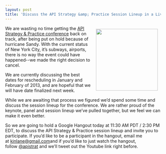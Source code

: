 ```yaml
---
layout: post
title: 'Discuss the API Strategy &amp; Practice Session Lineup in a Live Hangout'
---
```

<p><a href="http://www.apistrategyconference.com/"><img style="padding: 10px;" src="https://s3.amazonaws.com/kinlane-productions/events/api-strategy-practice-conference/api-strategy-conference-logo.png" alt="" width="200" align="right" /></a></p>
<p>We are wasting no time getting the&nbsp;<a href="/">API Strategy &amp; Practice conference</a>&nbsp;back on track, after being put on hold because of hurricane Sandy. With the current status of New York City, it&rsquo;s subways, airports, there is no way the event could have happened--we made the right decision to cancel.</p>
<p>We are currently discussing the best dates for rescheduling in January and February of 2013, and are hopeful that we will have date finalized next week.</p>
<p>While we are awaiting that process we figured we&rsquo;d spend some time and discuss the session lineup for the conference. We are rather proud of the keynote, panel and session lineup we&rsquo;ve pulled together, but we feel we can make it even better.</p>
<p>So we are going to hold a Google Hangout today at 11:30 AM PDT / 2:30 PM EDT, to discuss the API Strategy &amp; Practice session lineup and invite you to participate. If you&rsquo;d like to be a participant in the hangout, email me at&nbsp;<a title="kinlane@gmail.com" href="mailto:kinlane@gmail.com">kinlane@gmail.com</a>and if you&rsquo;d like to just watch the hangout, follow&nbsp;<a title="@apistrat" href="https://twitter.com/apistrat">@apistrat</a>&nbsp;and we&rsquo;ll tweet out the Youtube link right before.</p>